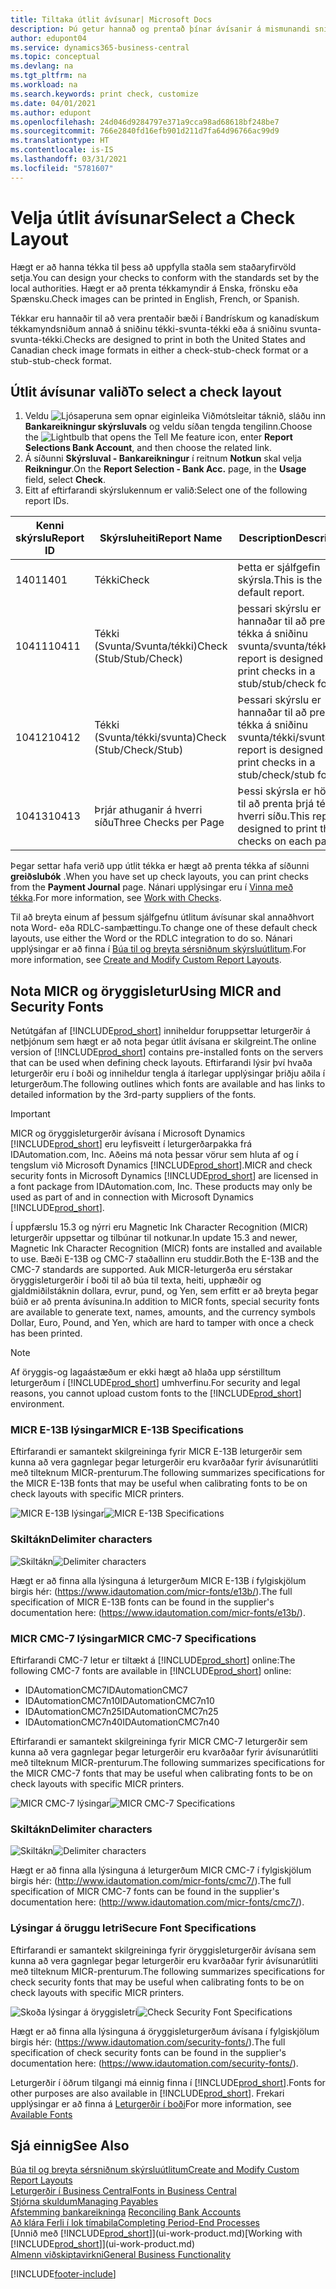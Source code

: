 ```yaml
---
title: Tiltaka útlit ávísunar| Microsoft Docs
description: Þú getur hannað og prentað þínar ávísanir á mismunandi sniði til að vera í samræmi við staðla.
author: edupont04
ms.service: dynamics365-business-central
ms.topic: conceptual
ms.devlang: na
ms.tgt_pltfrm: na
ms.workload: na
ms.search.keywords: print check, customize
ms.date: 04/01/2021
ms.author: edupont
ms.openlocfilehash: 24d046d9284797e371a9cca98ad68618bf248be7
ms.sourcegitcommit: 766e2840fd16efb901d211d7fa64d96766ac99d9
ms.translationtype: HT
ms.contentlocale: is-IS
ms.lasthandoff: 03/31/2021
ms.locfileid: "5781607"
---
```

# <a name="select-a-check-layout"></a><span data-ttu-id="9a441-103">Velja útlit ávísunar</span><span class="sxs-lookup"><span data-stu-id="9a441-103">Select a Check Layout</span></span>
<span data-ttu-id="9a441-104">Hægt er að hanna tékka til þess að uppfylla staðla sem staðaryfirvöld setja.</span><span class="sxs-lookup"><span data-stu-id="9a441-104">You can design your checks to conform with the standards set by the local authorities.</span></span> <span data-ttu-id="9a441-105">Hægt er að prenta tékkamyndir á Enska, frönsku eða Spænsku.</span><span class="sxs-lookup"><span data-stu-id="9a441-105">Check images can be printed in English, French, or Spanish.</span></span>

<span data-ttu-id="9a441-106">Tékkar eru hannaðir til að vera prentaðir bæði í Bandrískum og kanadískum tékkamyndsniðum annað á sniðinu tékki-svunta-tékki  eða á sniðinu svunta-svunta-tékki.</span><span class="sxs-lookup"><span data-stu-id="9a441-106">Checks are designed to print in both the United States and Canadian check image formats in either a check-stub-check format or a stub-stub-check format.</span></span>

## <a name="to-select-a-check-layout"></a><span data-ttu-id="9a441-107">Útlit ávísunar valið</span><span class="sxs-lookup"><span data-stu-id="9a441-107">To select a check layout</span></span>
1. <span data-ttu-id="9a441-108">Veldu ![Ljósaperuna sem opnar eiginleika Viðmótsleitar](media/ui-search/search_small.png "Segðu mér hvað þú vilt gera") táknið, sláðu inn **Bankareikningur skýrsluvals** og veldu síðan tengda tengilinn.</span><span class="sxs-lookup"><span data-stu-id="9a441-108">Choose the ![Lightbulb that opens the Tell Me feature](media/ui-search/search_small.png "Tell me what you want to do") icon, enter **Report Selections Bank Account**, and then choose the related link.</span></span>
2. <span data-ttu-id="9a441-109">Á síðunni **Skýrsluval - Bankareikningur** í reitnum **Notkun** skal velja **Reikningur**.</span><span class="sxs-lookup"><span data-stu-id="9a441-109">On the **Report Selection - Bank Acc.** page, in the **Usage** field, select **Check**.</span></span>
3. <span data-ttu-id="9a441-110">Eitt af eftirfarandi skýrslukennum er valið:</span><span class="sxs-lookup"><span data-stu-id="9a441-110">Select one of the following report IDs.</span></span>

| <span data-ttu-id="9a441-111">Kenni skýrslu</span><span class="sxs-lookup"><span data-stu-id="9a441-111">Report ID</span></span> | <span data-ttu-id="9a441-112">Skýrsluheiti</span><span class="sxs-lookup"><span data-stu-id="9a441-112">Report Name</span></span> | <span data-ttu-id="9a441-113">Description</span><span class="sxs-lookup"><span data-stu-id="9a441-113">Description</span></span> |
| --- | --- | --- |
| <span data-ttu-id="9a441-114">1401</span><span class="sxs-lookup"><span data-stu-id="9a441-114">1401</span></span> |<span data-ttu-id="9a441-115">Tékki</span><span class="sxs-lookup"><span data-stu-id="9a441-115">Check</span></span> |<span data-ttu-id="9a441-116">Þetta er sjálfgefin skýrsla.</span><span class="sxs-lookup"><span data-stu-id="9a441-116">This is the default report.</span></span> |
| <span data-ttu-id="9a441-117">10411</span><span class="sxs-lookup"><span data-stu-id="9a441-117">10411</span></span> |<span data-ttu-id="9a441-118">Tékki (Svunta/Svunta/tékki)</span><span class="sxs-lookup"><span data-stu-id="9a441-118">Check (Stub/Stub/Check)</span></span> |<span data-ttu-id="9a441-119">þessari skýrslu er hannaðar til að prenta tékka á sniðinu svunta/svunta/tékki.</span><span class="sxs-lookup"><span data-stu-id="9a441-119">This report is designed to print checks in a stub/stub/check format.</span></span> |
| <span data-ttu-id="9a441-120">10412</span><span class="sxs-lookup"><span data-stu-id="9a441-120">10412</span></span> |<span data-ttu-id="9a441-121">Tékki (Svunta/tékki/svunta)</span><span class="sxs-lookup"><span data-stu-id="9a441-121">Check (Stub/Check/Stub)</span></span> |<span data-ttu-id="9a441-122">Þessari skýrslu er hannaðar til að prenta tékka á sniðinu svunta/tékki/svunta.</span><span class="sxs-lookup"><span data-stu-id="9a441-122">This report is designed to print checks in a stub/check/stub format.</span></span> |
| <span data-ttu-id="9a441-123">10413</span><span class="sxs-lookup"><span data-stu-id="9a441-123">10413</span></span> |<span data-ttu-id="9a441-124">Þrjár athuganir á hverri síðu</span><span class="sxs-lookup"><span data-stu-id="9a441-124">Three Checks per Page</span></span> |<span data-ttu-id="9a441-125">Þessi skýrsla er hönnuð til að prenta þrjá tékka á hverri síðu.</span><span class="sxs-lookup"><span data-stu-id="9a441-125">This report is designed to print three checks on each page.</span></span> |

<span data-ttu-id="9a441-126">Þegar settar hafa verið upp útlit tékka er hægt að prenta tékka af síðunni **greiðslubók** .</span><span class="sxs-lookup"><span data-stu-id="9a441-126">When you have set up check layouts, you can print checks from the **Payment Journal** page.</span></span> <span data-ttu-id="9a441-127">Nánari upplýsingar eru í [Vinna með tékka](payables-how-work-checks.md).</span><span class="sxs-lookup"><span data-stu-id="9a441-127">For more information, see [Work with Checks](payables-how-work-checks.md).</span></span>

<span data-ttu-id="9a441-128">Til að breyta einum af þessum sjálfgefnu útlitum ávísunar skal annaðhvort nota Word- eða RDLC-samþættingu.</span><span class="sxs-lookup"><span data-stu-id="9a441-128">To change one of these default check layouts, use either the Word or the RDLC integration to do so.</span></span> <span data-ttu-id="9a441-129">Nánari upplýsingar er að finna í [Búa til og breyta sérsniðnum skýrsluútlitum](ui-how-create-custom-report-layout.md).</span><span class="sxs-lookup"><span data-stu-id="9a441-129">For more information, see [Create and Modify Custom Report Layouts](ui-how-create-custom-report-layout.md).</span></span>

## <a name="using-micr-and-security-fonts"></a><span data-ttu-id="9a441-130">Nota MICR og öryggisletur</span><span class="sxs-lookup"><span data-stu-id="9a441-130">Using MICR and Security Fonts</span></span>
<span data-ttu-id="9a441-131">Netútgáfan af [!INCLUDE[prod_short](includes/prod_short.md)] inniheldur foruppsettar leturgerðir á netþjónum sem hægt er að nota þegar útlit ávísana er skilgreint.</span><span class="sxs-lookup"><span data-stu-id="9a441-131">The online version of [!INCLUDE[prod_short](includes/prod_short.md)] contains pre-installed fonts on the servers that can be used when defining check layouts.</span></span> <span data-ttu-id="9a441-132">Eftirfarandi lýsir því hvaða leturgerðir eru í boði og inniheldur tengla á ítarlegar upplýsingar þriðju aðila í leturgerðum.</span><span class="sxs-lookup"><span data-stu-id="9a441-132">The following outlines which fonts are available and has links to detailed information by the 3rd-party suppliers of the fonts.</span></span>

> [!Important]
> <span data-ttu-id="9a441-133">MICR og öryggisleturgerðir ávísana í Microsoft Dynamics [!INCLUDE[prod_short](includes/prod_short.md)] eru leyfisveitt í leturgerðarpakka frá IDAutomation.com, Inc. Aðeins má nota þessar vörur sem hluta af og í tengslum við Microsoft Dynamics [!INCLUDE[prod_short](includes/prod_short.md)].</span><span class="sxs-lookup"><span data-stu-id="9a441-133">MICR and check security fonts in Microsoft Dynamics [!INCLUDE[prod_short](includes/prod_short.md)] are licensed in a font package from IDAutomation.com, Inc. These products may only be used as part of and in connection with Microsoft Dynamics [!INCLUDE[prod_short](includes/prod_short.md)].</span></span>

<span data-ttu-id="9a441-134">Í uppfærslu 15.3 og nýrri eru Magnetic Ink Character Recognition (MICR) leturgerðir uppsettar og tilbúnar til notkunar.</span><span class="sxs-lookup"><span data-stu-id="9a441-134">In update 15.3 and newer, Magnetic Ink Character Recognition (MICR) fonts are installed and available to use.</span></span> <span data-ttu-id="9a441-135">Bæði E-13B og CMC-7 staðallinn eru studdir.</span><span class="sxs-lookup"><span data-stu-id="9a441-135">Both the E-13B and the CMC-7 standards are supported.</span></span> <span data-ttu-id="9a441-136">Auk MICR-leturgerða eru sérstakar öryggisleturgerðir í boði til að búa til texta, heiti, upphæðir og gjaldmiðilstáknin dollara, evrur, pund, og Yen, sem erfitt er að breyta þegar búið er að prenta ávísunina.</span><span class="sxs-lookup"><span data-stu-id="9a441-136">In addition to MICR fonts, special security fonts are available to generate text, names, amounts, and the currency symbols Dollar, Euro, Pound, and Yen, which are hard to tamper with once a check has been printed.</span></span>

> [!NOTE]
> <span data-ttu-id="9a441-137">Af öryggis-og lagaástæðum er ekki hægt að hlaða upp sérstilltum leturgerðum í [!INCLUDE[prod_short](includes/prod_short.md)] umhverfinu.</span><span class="sxs-lookup"><span data-stu-id="9a441-137">For security and legal reasons, you cannot upload custom fonts to the [!INCLUDE[prod_short](includes/prod_short.md)] environment.</span></span>

### <a name="micr-e-13b-specifications"></a><span data-ttu-id="9a441-138">MICR E-13B lýsingar</span><span class="sxs-lookup"><span data-stu-id="9a441-138">MICR E-13B Specifications</span></span>
<span data-ttu-id="9a441-139">Eftirfarandi er samantekt skilgreininga fyrir MICR E-13B leturgerðir sem kunna að vera gagnlegar þegar leturgerðir eru kvarðaðar fyrir ávísunarútliti með tilteknum MICR-prenturum.</span><span class="sxs-lookup"><span data-stu-id="9a441-139">The following summarizes specifications for the MICR E-13B fonts that may be useful when calibrating fonts to be on check layouts with specific MICR printers.</span></span>

<span data-ttu-id="9a441-140">![MICR E-13B lýsingar](media/font_MICR_E-13B_Specifications.png "MICR E-13B lýsingar")</span><span class="sxs-lookup"><span data-stu-id="9a441-140">![MICR E-13B Specifications](media/font_MICR_E-13B_Specifications.png "MICR E-13B Specifications")</span></span>

### <a name="delimiter-characters"></a><span data-ttu-id="9a441-141">Skiltákn</span><span class="sxs-lookup"><span data-stu-id="9a441-141">Delimiter characters</span></span>
<span data-ttu-id="9a441-142">![Skiltákn](media/font-micr-letters.png "Skiltákn")</span><span class="sxs-lookup"><span data-stu-id="9a441-142">![Delimiter characters](media/font-micr-letters.png "Delimiter characters")</span></span>

<span data-ttu-id="9a441-143">Hægt er að finna alla lýsinguna á leturgerðum MICR E-13B í fylgiskjölum birgis hér: (https://www.idautomation.com/micr-fonts/e13b/).</span><span class="sxs-lookup"><span data-stu-id="9a441-143">The full specification of MICR E-13B fonts can be found in the supplier's documentation here: (https://www.idautomation.com/micr-fonts/e13b/).</span></span>

### <a name="micr-cmc-7-specifications"></a><span data-ttu-id="9a441-144">MICR CMC-7 lýsingar</span><span class="sxs-lookup"><span data-stu-id="9a441-144">MICR CMC-7 Specifications</span></span>
<span data-ttu-id="9a441-145">Eftirfarandi CMC-7 letur er tiltækt á [!INCLUDE[prod_short](includes/prod_short.md)] online:</span><span class="sxs-lookup"><span data-stu-id="9a441-145">The following CMC-7 fonts are available in [!INCLUDE[prod_short](includes/prod_short.md)] online:</span></span>

- <span data-ttu-id="9a441-146">IDAutomationCMC7</span><span class="sxs-lookup"><span data-stu-id="9a441-146">IDAutomationCMC7</span></span>
- <span data-ttu-id="9a441-147">IDAutomationCMC7n10</span><span class="sxs-lookup"><span data-stu-id="9a441-147">IDAutomationCMC7n10</span></span>
- <span data-ttu-id="9a441-148">IDAutomationCMC7n25</span><span class="sxs-lookup"><span data-stu-id="9a441-148">IDAutomationCMC7n25</span></span>
-   <span data-ttu-id="9a441-149">IDAutomationCMC7n40</span><span class="sxs-lookup"><span data-stu-id="9a441-149">IDAutomationCMC7n40</span></span>

<span data-ttu-id="9a441-150">Eftirfarandi er samantekt skilgreininga fyrir MICR CMC-7 leturgerðir sem kunna að vera gagnlegar þegar leturgerðir eru kvarðaðar fyrir ávísunarútliti með tilteknum MICR-prenturum.</span><span class="sxs-lookup"><span data-stu-id="9a441-150">The following summarizes specifications for the MICR CMC-7 fonts that may be useful when calibrating fonts to be on check layouts with specific MICR printers.</span></span>

<span data-ttu-id="9a441-151">![MICR CMC-7 lýsingar](media/font_MICR_CMC-7_Specifications.png "MICR CMC-7 lýsingar")</span><span class="sxs-lookup"><span data-stu-id="9a441-151">![MICR CMC-7 Specifications](media/font_MICR_CMC-7_Specifications.png "MICR CMC-7 Specifications")</span></span>

### <a name="delimiter-characters"></a><span data-ttu-id="9a441-152">Skiltákn</span><span class="sxs-lookup"><span data-stu-id="9a441-152">Delimiter characters</span></span>
<span data-ttu-id="9a441-153">![Skiltákn](media/font-cmc7-letters.png "Skiltákn")</span><span class="sxs-lookup"><span data-stu-id="9a441-153">![Delimiter characters](media/font-cmc7-letters.png "Delimiter characters")</span></span>

<span data-ttu-id="9a441-154">Hægt er að finna alla lýsinguna á leturgerðum MICR CMC-7 í fylgiskjölum birgis hér: (http://www.idautomation.com/micr-fonts/cmc7/).</span><span class="sxs-lookup"><span data-stu-id="9a441-154">The full specification of MICR CMC-7 fonts can be found in the supplier's documentation here: (http://www.idautomation.com/micr-fonts/cmc7/).</span></span>

### <a name="secure-font-specifications"></a><span data-ttu-id="9a441-155">Lýsingar á öruggu letri</span><span class="sxs-lookup"><span data-stu-id="9a441-155">Secure Font Specifications</span></span>
<span data-ttu-id="9a441-156">Eftirfarandi er samantekt skilgreininga fyrir öryggisleturgerðir ávísana sem kunna að vera gagnlegar þegar leturgerðir eru kvarðaðar fyrir ávísunarútliti með tilteknum MICR-prenturum.</span><span class="sxs-lookup"><span data-stu-id="9a441-156">The following summarizes specifications for check security fonts that may be useful when calibrating fonts to be on check layouts with specific MICR printers.</span></span>

<span data-ttu-id="9a441-157">![Skoða lýsingar á öryggisletri](media/font_check-security-font_Specifications.png "Skoða lýsingar á öryggisletri")</span><span class="sxs-lookup"><span data-stu-id="9a441-157">![Check Security Font Specifications](media/font_check-security-font_Specifications.png "Check Security Font Specifications")</span></span>

<span data-ttu-id="9a441-158">Hægt er að finna alla lýsinguna á öryggisleturgerðum ávísana í fylgiskjölum birgis hér: (https://www.idautomation.com/security-fonts/).</span><span class="sxs-lookup"><span data-stu-id="9a441-158">The full specification of check security fonts can be found in the supplier's documentation here: (https://www.idautomation.com/security-fonts/).</span></span>

<span data-ttu-id="9a441-159">Leturgerðir í öðrum tilgangi má einnig finna í [!INCLUDE[prod_short](includes/prod_short.md)].</span><span class="sxs-lookup"><span data-stu-id="9a441-159">Fonts for other purposes are also available in [!INCLUDE[prod_short](includes/prod_short.md)].</span></span> <span data-ttu-id="9a441-160">Frekari upplýsingar er að finna á [Leturgerðir í boði](ui-fonts.md)</span><span class="sxs-lookup"><span data-stu-id="9a441-160">For more information, see [Available Fonts](ui-fonts.md)</span></span>

## <a name="see-also"></a><span data-ttu-id="9a441-161">Sjá einnig</span><span class="sxs-lookup"><span data-stu-id="9a441-161">See Also</span></span>
[<span data-ttu-id="9a441-162">Búa til og breyta sérsniðnum skýrsluútlitum</span><span class="sxs-lookup"><span data-stu-id="9a441-162">Create and Modify Custom Report Layouts</span></span>](ui-how-create-custom-report-layout.md)  
[<span data-ttu-id="9a441-163">Leturgerðir í Business Central</span><span class="sxs-lookup"><span data-stu-id="9a441-163">Fonts in Business Central</span></span>](ui-fonts.md)  
[<span data-ttu-id="9a441-164">Stjórna skuldum</span><span class="sxs-lookup"><span data-stu-id="9a441-164">Managing Payables</span></span>](payables-manage-payables.md)  
<span data-ttu-id="9a441-165">[Afstemming bankareikninga](bank-manage-bank-accounts.md) </span><span class="sxs-lookup"><span data-stu-id="9a441-165">[Reconciling Bank Accounts](bank-manage-bank-accounts.md) </span></span>  
[<span data-ttu-id="9a441-166">Að klára Ferli í lok tímabila</span><span class="sxs-lookup"><span data-stu-id="9a441-166">Completing Period-End Processes</span></span>](year-how-complete-period-end-processes.md)  
<span data-ttu-id="9a441-167">[Unnið með [!INCLUDE[prod_short](includes/prod_short.md)]](ui-work-product.md)</span><span class="sxs-lookup"><span data-stu-id="9a441-167">[Working with [!INCLUDE[prod_short](includes/prod_short.md)]](ui-work-product.md)</span></span>  
[<span data-ttu-id="9a441-168">Almenn viðskiptavirkni</span><span class="sxs-lookup"><span data-stu-id="9a441-168">General Business Functionality</span></span>](ui-across-business-areas.md)


[!INCLUDE[footer-include](includes/footer-banner.md)]